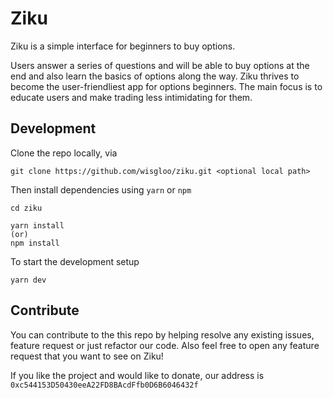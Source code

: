 # Ziku

Ziku is a simple interface for beginners to buy options. 

Users answer a series of questions and will be able to buy options at the end and also learn the basics of options along the way. Ziku thrives to become the user-friendliest app for options beginners. The main focus is to educate users and make trading less intimidating for them. 

## Development

Clone the repo locally, via 

```git clone https://github.com/wisgloo/ziku.git <optional local path>```

Then install dependencies using `yarn` or `npm`

```
cd ziku

yarn install
(or)
npm install
```

To start the development setup

`yarn dev`

## Contribute

You can contribute to the this repo by helping resolve any existing issues, feature request or just refactor our code. Also feel free to open any feature request that you want to see on Ziku!

If you like the project and would like to donate, our address is `0xc544153D50430eeA22FD8BAcdFfb0D6B6046432f`
